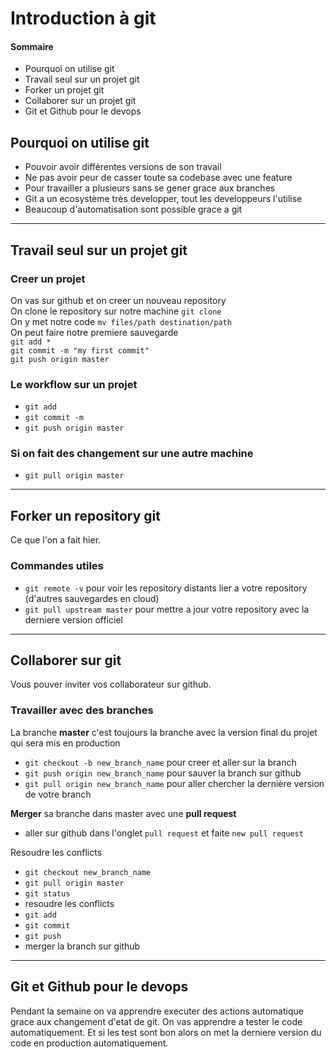 # Introduction à git

#### Sommaire
- Pourquoi on utilise git
- Travail seul sur un projet git
- Forker un projet git
- Collaborer sur un projet git
- Git et Github pour le devops

## Pourquoi on utilise git

- Pouvoir avoir différentes versions de son travail
- Ne pas avoir peur de casser toute sa codebase avec une feature
- Pour travailler a plusieurs sans se gener grace aux branches
- Git a un ecosystème très developper, tout les developpeurs l'utilise
- Beaucoup d'automatisation sont possible grace a git

----

## Travail seul sur un projet git
### Creer un projet
On vas sur github et on creer un nouveau repository<br>
On clone le repository sur notre machine `git clone`<br>
On y met notre code `mv files/path destination/path`<br>
On peut faire notre premiere sauvegarde<br>
`git add *`<br>
`git commit -m "my first commit"`<br>
`git push origin master`<br>

### Le workflow sur un projet
- `git add`
- `git commit -m`
- `git push origin master`

### Si on fait des changement sur une autre machine
- `git pull origin master`

---

## Forker un repository git
Ce que l'on a fait hier.

### Commandes utiles

- `git remote -v` pour voir les repository distants lier a votre repository (d'autres sauvegardes en cloud)
- `git pull upstream master` pour mettre a jour votre repository avec la derniere version officiel

---

## Collaborer sur git

Vous pouver inviter vos collaborateur sur github.

### Travailler avec des branches

La branche **master** c'est toujours la branche avec la version final du projet qui sera mis en production
- `git checkout -b new_branch_name` pour creer et aller sur la branch
- `git push origin new_branch_name` pour sauver la branch sur github
- `git pull origin new_branch_name` pour aller chercher la dernière version de votre branch

**Merger** sa branche dans master avec une **pull request**
- aller sur github dans l'onglet `pull request` et faite `new pull request`

Resoudre les conflicts
- `git checkout new_branch_name`
- `git pull origin master`
- `git status`
- resoudre les conflicts
- `git add`
- `git commit`
- `git push`
- merger la branch sur github

---

## Git et Github pour le devops
Pendant la semaine on va apprendre executer des actions automatique grace aux changement d'etat de git.
On vas apprendre a tester le code automatiquement.
Et si les test sont bon alors on met la derniere version du code en production automatiquement.

